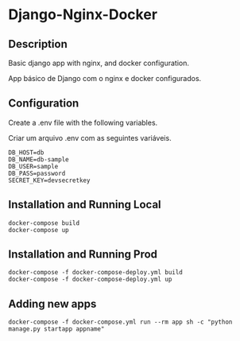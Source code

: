 # Django-Nginx-Docker


## Description

Basic django app with nginx, and docker configuration.

App básico de Django com o nginx e docker configurados.

## Configuration

Create a .env file with the following variables.

Criar um arquivo .env com as seguintes variáveis.

```
DB_HOST=db
DB_NAME=db-sample
DB_USER=sample
DB_PASS=password
SECRET_KEY=devsecretkey
```

## Installation and Running Local
```
docker-compose build
docker-compose up
```

## Installation and Running Prod
```
docker-compose -f docker-compose-deploy.yml build
docker-compose -f docker-compose-deploy.yml up
```

## Adding new apps

```
docker-compose -f docker-compose.yml run --rm app sh -c "python manage.py startapp appname"
```